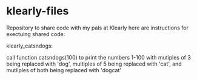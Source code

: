 # klearly-files
Repository to share code with my pals at Klearly
here are instructions for exectuing shared code:

klearly_catsndogs:

call function catsndogs(100) to print the numbers 1-100 with mutiples 
of 3 being replaced with 'dog', multiples of 5 being replaced with 'cat',
and mutliples of both being replaced with 'dogcat'
